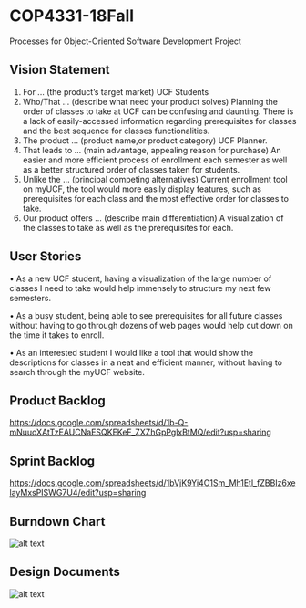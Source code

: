 # COP4331-18Fall
Processes for Object-Oriented Software Development Project

## Vision Statement
  1. For ... (the product’s target market)
        UCF Students
  2. Who/That ... (describe what need your product solves)
       Planning the order of classes to take at UCF can be confusing and daunting. There is a lack of easily-accessed information regarding prerequisites for classes and the best sequence for classes functionalities.   
  3. The product ... (product name,or product category)
       UCF Planner.
  4. That leads to ... (main advantage, appealing reason for purchase)
       An easier and more efficient process of enrollment each semester as well as a better structured order of classes taken for students.
  5. Unlike the ... (principal competing alternatives)
        Current enrollment tool on myUCF, the tool would more easily display features, such as prerequisites for each class and the most effective order for classes to take.
  6. Our product offers ... (describe main differentiation)
        A visualization of the classes to take as well as the prerequisites for each.
        
## User Stories

•	As a new UCF student, having a visualization of the large number of classes I need to take would help immensely to structure my next few semesters.

•	As a busy student, being able to see prerequisites for all future classes without having to go through dozens of web pages would help cut down on the time it takes to enroll.

•	  As an interested student I would like a tool that would show the descriptions for classes in a neat and efficient manner, without having to search through the myUCF website.


## Product Backlog
https://docs.google.com/spreadsheets/d/1b-Q-mNuuoXAtTzEAUCNaESQKEKeF_ZXZhGpPglxBtMQ/edit?usp=sharing

## Sprint Backlog
https://docs.google.com/spreadsheets/d/1bVjK9Yi4O1Sm_Mh1Etl_fZBBIz6xelayMxsPISWG7U4/edit?usp=sharing

## Burndown Chart
![alt text](https://raw.githubusercontent.com/jordanstarkey95/COP4331-18Fall/master/Burndown-2.png) 

## Design Documents
![alt text](https://raw.githubusercontent.com/jordanstarkey95/COP4331-18Fall/master/UML-2.png)
